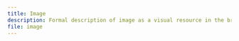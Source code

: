 ```yaml
---
title: Image
description: Formal description of image as a visual resource in the broadest sense, its general subclasses, related classes, and properties.
file: image
---
```


